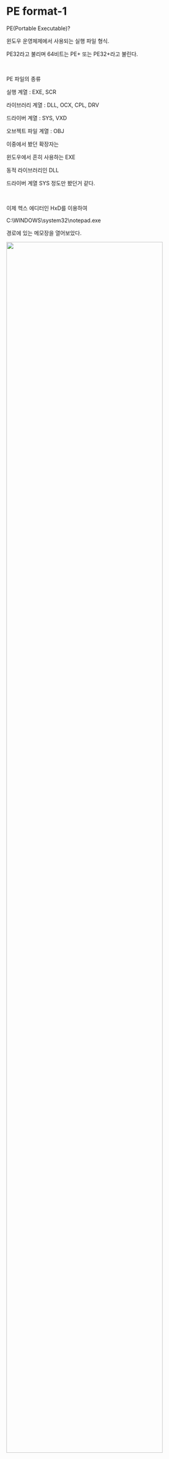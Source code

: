 # PE format-1
PE(Portable Executable)?

윈도우 운영체제에서 사용되는 실행 파일 형식.

PE32라고 불리며 64비트는 PE+ 또는 PE32+라고 불린다.

​

PE 파일의 종류

실행 계열 : EXE, SCR

라이브러리 계열 : DLL, OCX, CPL, DRV

드라이버 계열 : SYS, VXD

오브젝트 파일 계열 : OBJ

이중에서 봤던 확장자는 

윈도우에서 흔히 사용하는 EXE

동적 라이브러리인 DLL

드라이버 계열 SYS 정도만 봤던거 같다.

​

이제 헥스 에디터인 HxD를 이용하여 

C:\WINDOWS\system32\notepad.exe

경로에 있는 메모장을 열어보았다.
<div>
<img src="https://postfiles.pstatic.net/MjAxOTAxMjJfMjM1/MDAxNTQ4MTY0NDMyODQ1.Lfvm3-sbdKnQv4-LTpVXL7a8l8CKmRgi760Uq4IQb1gg.1yPcuQG8fjidVve_z6lA-2U3oKWeiWRbbd2TpW3oqVMg.PNG.kwleepuppy/image.png?type=w773" width="90%"></img>
</div>

메모장 파일의 시작 부분이고 PE파일의 헤더 부분이다.

PE헤더에는 notepad.exe 파일이 실행되기 위해 필요한 모든 정보가 들어있다.

메모리 적재 방법, 어디서부터 실행하는지, 실행에 필요한 DLL들, 필요한 스택/힙 메모리의 크기 선언

등등 구조체 형시으로 저장되어 있다.

 
pe format - Gumus.northeastfitness.co
Pe Format pe portable executable на странных берегах хабр . windows how to determine the size of an pe executable file from . 64 bit pe 101 a windows executable walkthough computer science file . portable executable wikipedia . pe format . stanislav slusny . malware researcher s handbook demystifyin...

gumus.northeastfitness.co

 출처 : http://gumus.northeastfitness.co/pe-format/

<div>
<img src="https://postfiles.pstatic.net/MjAxOTAxMjJfOSAg/MDAxNTQ4MTY0ODY0NTA5.TXRPZ1J27hebanYnYxMlFaOWV_owD15PYdfDpcWP9iYg.mnXYTnzPQuVG3hYytIINNuDiA5s8GC5XEf3eObfWppMg.PNG.kwleepuppy/image.png?type=w773" width="90%"></img>
</div>
섹션 헤더에 각 Section에 대한 파일/메모리에서의 크기, 위치, 속성 등이 정의 되어 있다.

PE헤더의 끝부분과 각 섹션의 끝에는 NULL padding이라고 불리는 영역 존재

이유는

파일/메모리에서 섹션의 시작 위치는 각 파일/메모리의 최소 기본 단위의 배수에 해당하는 위치여야 한다.

즉 남은 빈 공간은 NULL로 채움.

​

VA & RVA

VA(Virtual Address)는 프로세스 가상 메모리의 절대주소

RVA(Relative Virtual Address)는 기준 위치(ImageBase)에서부터의 상대주소.

​

RVA + ImageBase = VA

​

PE헤더 내의 정보는 RVA로 된것이 많다.

Relocation이 발생해도 기준위치에 대한 상대주소가 변하지 않기 때문이다.

​

DOS Header

DOS 파일에 대한 하위 호환성을 고려하여 만든 것

//IMAGE_DOS_HEADER 구조체 크기 40 *e_magic과 e_lfanew가 핵심!
typedef struct _IMAGE_DOS_HEADER{
    WORD e_magic;  //DOS signature : 4D5A ("MZ") 아스키값으로 MZ
    WORD e_cblp;
    WORD e_cp;
    WORD e_crlc;
    WORD e_cparhdr;
    WORD e_minalloc;
    WORD e_maxalloc;
    WORD e_ss;
    WORD e_sp;
    WORD e_csum;
    WORD e_ip;
    WORD e_cs;
    WORD e_lfarlc;
    WORD e_ovno;
    WORD e_res[4];
    WORD e_oemid;
    WORD e_res2[10];
    LONG e_lfanew;  //offset to NT header 파일에 따라 가변적인 값을 가짐
}
 위에 에디터로 본 notepad.exe에서

첫 부분에 4D 5A가 쓰여있고 아스키로 MZ로  보여진다.
<div>
<img src="https://postfiles.pstatic.net/MjAxOTAxMjJfMTI1/MDAxNTQ4MTY2ODYxODUx.upb-jEu_lcF2gVFEeQG4OX7B2sk6TaW89E8c941SVPcg.Q-19qLa44PhkxMcKdYI_ebgrQW3U7FzmZA5wMF4-YbEg.PNG.kwleepuppy/image.png?type=w773" width="90%"></img>
</div>

e_lfanew의 값은 000000E8 (리틀 엔디언 표기법)

​<div>
<img src="https://postfiles.pstatic.net/MjAxOTAxMjJfMjQ1/MDAxNTQ4MTY3MDc3NjE4.lFbRteYBQYT8LbEdJGmgKMYEQ7XjiTxy9cEu36NdIdEg.o0eBK9JM_PcBGh-2uL9IIdl4iThx2W99Z3-C8UJnxckg.PNG.kwleepuppy/image.png?type=w773" width="90%"></img>
</div>


윈도우 10 home 에서 e_magic부분인 MZ중 Z를 Y로 바꾸려고

시도해봤지만 파일을 쓰기 접근을 위해 열수 없다고 나온다.

​

책에서는 XP환경이라 수정할 수 있었다.

​

DOS Stub

DOS Header 밑에는 DOS Stub이 존재한다.

존재 여부는 옵션

크기 일정하지 않음

없어도 실행에 문제 없음

코드와 데이터의 혼합으로 이루어져 있다.

<div>
<img src="https://postfiles.pstatic.net/MjAxOTAxMjJfMTA1/MDAxNTQ4MTY3Mzg1Mjk1.IHjoO6x28gxP0XeQ8JP4qJc3yzU-ABWFzNIcDb7AfgMg.Ts0f_NCIAtOchwPS731Lz4QEfGUh1XOyPgqZsjUPqMkg.PNG.kwleepuppy/image.png?type=w773" width="90%"></img>
</div>
DOS Stub 부분

XP환경에서만 DOS용 디버거를 이용해서 실행하면 코드로 실행가능함

명령

debug C:\Windows\notepad.exe

개발 도구에서 지원해줘야 함

(VB, VC++, Delphi 등은 DOS Stub을 기본 지원)


